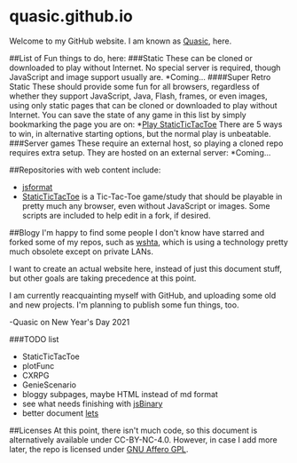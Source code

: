 # quasic.github.io
Welcome to my GitHub website.
I am known as [Quasic](//github.com/Quasic), here.

##List of Fun things to do, here:
###Static
These can be cloned or downloaded to play without Internet. No special server is required, though JavaScript and image support usually are.
*Coming...
####Super Retro Static
These should provide some fun for all browsers, regardless of whether they support JavaScript, Java, Flash, frames, or even images, using only static pages that can be cloned or downloaded to play without Internet. You can save the state of any game in this list by simply bookmarking the page you are on:
*[Play StaticTicTacToe](//quasic.github.io/StaticTicTacToe/tictactoe/t.html) There are 5 ways to win, in alternative starting options, but the normal play is unbeatable.
###Server games
These require an external host, so playing a cloned repo requires extra setup. They are hosted on an external server:
*Coming...

##Repositories with web content include:
* [jsformat](//quasic.github.io/jsformat)
* [StaticTicTacToe](//quasic.github.io/StaticTicTacToe) is a Tic-Tac-Toe game/study that should be playable in pretty much any browser, even without JavaScript or images. Some scripts are included to help edit in a fork, if desired.

##Blogy
I'm happy to find some people I don't know have starred
and forked some of my repos, such as [wshta](//github.com/Quasic/wshta),
which is using a technology pretty much obsolete except on private LANs.

I want to create an actual website here, instead of just this document stuff,
but other goals are taking precedence at this point.

I am currently reacquainting myself with GitHub, and uploading some old and new projects.
I'm planning to publish some fun things, too.

-Quasic on New Year's Day 2021

###TODO list
* StaticTicTacToe
* plotFunc
* CXRPG
* GenieScenario
* bloggy subpages, maybe HTML instead of md format
* see what needs finishing with [jsBinary](//GitHub.com/Quasic/jsBinary)
* better document [lets](//GitHub.com/Quasic/lets)

##Licenses
At this point, there isn't much code, so this document is alternatively available under CC-BY-NC-4.0. However, in case I add more later, the repo is licensed under [GNU Affero GPL](LICENSE).
